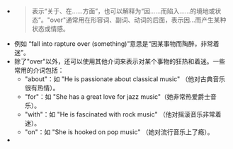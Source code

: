 - >表示“关于、在……方面”，也可以解释为“因……而陷入……的境地或状态”。"over"通常用在形容词、副词、动词的后面，表示因...而产生某种状态或情感。
- 例如 “fall into rapture over (something)”意思是“因某事物而陶醉，非常着迷”。
- 除了"over"以外，还可以使用其他介词来表示对某个事物的狂热和着迷。一些常用的介词包括：
	- "about"：如 "He is passionate about classical music" （他对古典音乐很有热情）。
	- "for"：如 "She has a great love for jazz music"（她非常热爱爵士音乐）。
	- "with"：如 "He is fascinated with rock music" （他对摇滚音乐非常着迷）。
	- "on"：如 "She is hooked on pop music" （她对流行音乐上了瘾）。
-